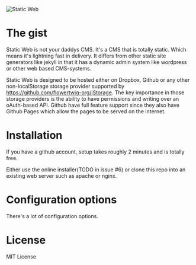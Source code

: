 ![Static Web](https://staticweb.azurewebsites.net/img/logo.png)

# The gist
Static Web is not your daddys CMS. It's a CMS that is totally static. Which
means it's lightning fast in delivery. It differs from other static site
generators like jekyll in that it has a dynamic admin system like wordpress or
other web based CMS-systems.

Static Web is designed to be hosted either on Dropbox, Github or any other
non-localStorage storage provider supported by
https://github.com/flowertwig-org/jStorage. The key importance in those storage
providers is the ability to have permissions and writing over an oAuth-based
API. Github have full feature support since they also have Github Pages which
allow the pages to be served on the internet.

# Installation
If you have a github account, setup takes roughly 2 minutes and is totally free.

Either use the online installer(TODO in issue #6) or clone this repo into an
existing web server such as apache or nginx.

# Configuration options
There's a lot of configuration options.

# License
MIT License
